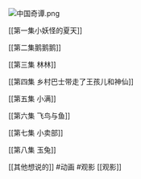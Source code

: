 ![中国奇谭.png](https://resource-17v.pages.dev/中国奇谭.png)

[[第一集小妖怪的夏天]]  

[[第二集鹅鹅鹅]]

[[第三集   林林]]

[[第四集   乡村巴士带走了王孩儿和神仙]]

[[第五集   小满]] 

[[第六集   飞鸟与鱼]]

[[第七集   小卖部]] 

[[第八集   玉兔]]

[[其他想说的]]
#动画 #观影 [[观影]]